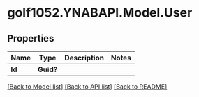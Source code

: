 # golf1052.YNABAPI.Model.User
## Properties

Name | Type | Description | Notes
------------ | ------------- | ------------- | -------------
**Id** | **Guid?** |  | 

[[Back to Model list]](../README.md#documentation-for-models) [[Back to API list]](../README.md#documentation-for-api-endpoints) [[Back to README]](../README.md)

